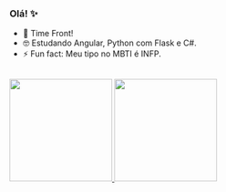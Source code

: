 ### Olá! ✨

- 🔭 Time Front!
- 🤓 Estudando Angular, Python com Flask e C#.
- ⚡ Fun fact: Meu tipo no MBTI é INFP.

##

 <div>
  <a href="https://github.com/LeticiaTP">
  <img height="180em" src="https://github-readme-stats.vercel.app/api?username=LeticiaTP&show_icons=true&theme=nightowl"/>
  <img height="180em" src="https://github-readme-stats.vercel.app/api/top-langs/?username=LeticiaTP&show_icons=true&theme=nightowl&layout=compact"/>
</div>

